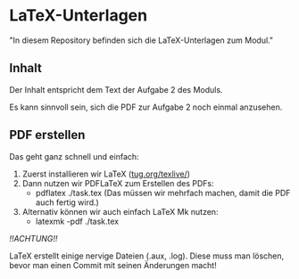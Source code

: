 # LaTeX-Unterlagen

"In diesem Repository befinden sich die LaTeX-Unterlagen zum Modul."

## Inhalt

Der Inhalt entspricht dem Text der Aufgabe 2 des Moduls.

Es kann sinnvoll sein, sich die PDF zur Aufgabe 2 noch einmal anzusehen.

## PDF erstellen

Das geht ganz schnell und einfach:

1. Zuerst installieren wir LaTeX ([tug.org/texlive/](tug.org/texlive/))
2. Dann nutzen wir PDFLaTeX zum Erstellen des PDFs:
   - pdflatex ./task.tex (Das müssen wir mehrfach machen, damit die PDF auch fertig wird.)
3. Alternativ können wir auch einfach LaTeX Mk nutzen:
   - latexmk -pdf ./task.tex

*!!ACHTUNG!!*

LaTeX erstellt einige nervige Dateien (.aux, .log). Diese muss man löschen, bevor man einen Commit mit seinen Änderungen macht!